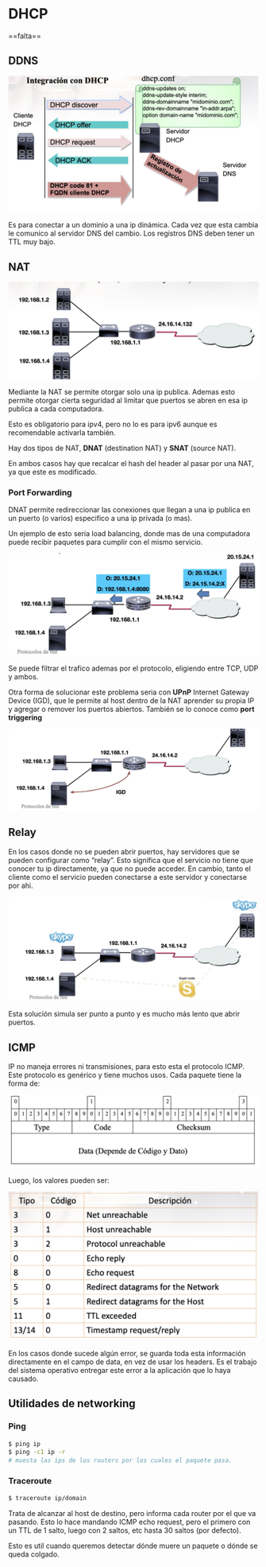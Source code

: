 # DHCP

==falta==

## DDNS

<img src="Resources/07 - DHCP/Screen Shot 2022-04-22 at 16.17.32.jpg" alt="Screen Shot 2022-04-22 at 16.17.32" style="zoom:50%;" />

Es para conectar a un dominio a una ip dinámica. Cada vez que esta cambia le comunico al servidor DNS del cambio. Los registros DNS deben tener un TTL muy bajo.

## NAT

<img src="Resources/07 - DHCP/Screen Shot 2022-04-22 at 16.18.28.jpg" alt="Screen Shot 2022-04-22 at 16.18.28" style="zoom:50%;" />

Mediante la NAT se permite otorgar solo una ip publica. Ademas esto permite otorgar cierta seguridad al limitar que puertos se abren en esa ip publica a cada computadora.

Esto es obligatorio para ipv4, pero no lo es para ipv6 aunque es recomendable activarla también.

Hay dos tipos de NAT, **DNAT** (destination NAT) y **SNAT** (source NAT).

En ambos casos hay que recalcar el hash del header al pasar por una NAT, ya que este es modificado.

### Port Forwarding

DNAT permite redireccionar las conexiones que llegan a una ip publica en un puerto (o varios) especifico a una ip privada (o mas). 

Un ejemplo de esto seria load balancing, donde mas de una computadora puede recibir paquetes para cumplir con el mismo servicio.

<img src="Resources/07 - DHCP/Screen Shot 2022-04-22 at 16.27.06.jpg" alt="Screen Shot 2022-04-22 at 16.27.06" style="zoom:50%;" />

Se puede filtrar el trafico ademas por el protocolo, eligiendo entre TCP, UDP y ambos.

Otra forma de solucionar este problema seria con **UPnP** Internet Gateway Device (IGD), que le permite al host dentro de la NAT aprender su propia IP y agregar o remover los puertos abiertos. También se lo conoce como **port triggering**

<img src="Resources/07 - DHCP/Screen Shot 2022-04-22 at 16.31.59.jpg" alt="Screen Shot 2022-04-22 at 16.31.59" style="zoom:50%;" />

## Relay

En los casos donde no se pueden abrir puertos, hay servidores que se pueden configurar como “relay”. Esto significa que el servicio no tiene que conocer tu ip directamente, ya que no puede acceder. En cambio, tanto el cliente como el servicio pueden conectarse a este servidor y conectarse por ahi.

<img src="Resources/07 - DHCP/Screen Shot 2022-04-22 at 16.35.11.jpg" alt="Screen Shot 2022-04-22 at 16.35.11" style="zoom:50%;" />

Esta solución simula ser punto a punto y es mucho más lento que abrir puertos.

## ICMP

IP no maneja errores ni transmisiones, para esto esta el protocolo ICMP. Este protocolo es genérico y tiene muchos usos. Cada paquete tiene la forma de:

<img src="Resources/07 - DHCP/Screen Shot 2022-04-22 at 16.40.21.jpg" alt="Screen Shot 2022-04-22 at 16.40.21" style="zoom:50%;" />

Luego, los valores pueden ser:

<img src="Resources/07 - DHCP/Screen Shot 2022-04-22 at 16.41.04.jpg" alt="Screen Shot 2022-04-22 at 16.41.04" style="zoom:50%;" />

En los casos donde sucede algún error, se guarda toda esta información directamente en el campo de data, en vez de usar los headers. Es el trabajo del sistema operativo entregar este error a la aplicación que lo haya causado.

## Utilidades de networking

### Ping

```bash
$ ping ip
$ ping -c1 ip -r
# muesta las ips de los routers por los cuales el paquete pasa.
```

### Traceroute

```bash
$ traceroute ip/domain
```

Trata de alcanzar al host de destino, pero informa cada router por el que va pasando. Esto lo hace mandando ICMP echo request, pero el primero con un TTL de 1 salto, luego con 2 saltos, etc hasta 30 saltos (por defecto).

Esto es util cuando queremos detectar dónde muere un paquete o dónde se queda colgado.